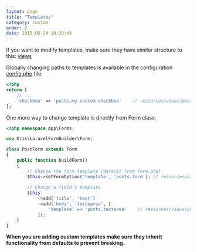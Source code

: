```yaml
---
layout: page
title: "Templates"
category: custom
order: 2
date: 2015-05-24 18:29:43
---
```


If you want to modify templates, make sure they have similar structure to this:
[views](https://github.com/kristijanhusak/laravel-form-builder/tree/master/src/views)

Globally changing paths to templates is available in the configuration
[config.php](https://github.com/kristijanhusak/laravel-form-builder/blob/master/src/config/config.php) file.

``` php
<?php
return [
    // ...
    'checkbox' => 'posts.my-custom-checkbox'    // resources/views/posts/my-custom-checkbox.blade.php
];
```

One more way to change template is directly from Form class:

``` php
<?php namespace App\Forms;

use Kris\LaravelFormBuilder\Form;

class PostForm extends Form
{
    public function buildForm()
    {
        // Change the form template (default from form.php)
        $this->setFormOption('template', 'posts.form'); // resources/views/posts/form.blade.php
        
        // Change a field's template
        $this
            ->add('title', 'text')
            ->add('body', 'textearea', [
                'template' => 'posts.textarea'    // resources/views/posts/textarea.blade.php
            ]);
    }
}
```

**When you are adding custom templates make sure they inherit functionality from defaults to prevent breaking.**
